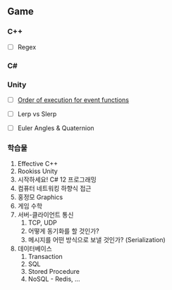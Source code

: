 









































## Game
### C++
- [ ] Regex

### C\#


### Unity
- [ ] [Order of execution for event functions](https://docs.unity3d.com/2022.3/Documentation/Manual/ExecutionOrder.html)
- [ ] Lerp vs Slerp
- [ ] Euler Angles & Quaternion


### 학습물
1. Effective C++
2. Rookiss Unity
3. 시작하세요! C# 12 프로그래밍
4. 컴퓨터 네트워킹 하향식 접근
5. 홍정모 Graphics
6. 게임 수학
7. 서버-클라이언트 통신
	1. TCP, UDP
	2. 어떻게 동기화를 할 것인가?
	3. 메시지를 어떤 방식으로 보낼 것인가? (Serialization)
8. 데이터베이스
	1. Transaction
	2. SQL
	3. Stored Procedure
	4. NoSQL - Redis, ...